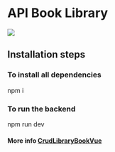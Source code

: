 # API Book Library
<img src="https://img.shields.io/badge/Language-Typescript-blue"/>

## Installation steps

### To install all dependencies 
npm i

### To run the backend
npm run dev

#### More info <a href="https://github.com/malupressler/CrudLibraryBookVue">CrudLibraryBookVue</a>

